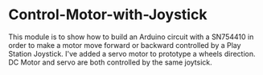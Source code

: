 # Control-Motor-with-Joystick
This module is to show how to build an Arduino circuit with a SN754410 in order to make a motor move forward or backward controlled by a Play Station Joystick. I've added a servo motor to prototype a wheels direction. 
DC Motor and servo are both controlled by the same joytsick. 
